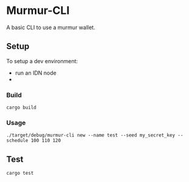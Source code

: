 # Murmur-CLI

A basic CLI to use a murmur wallet.

## Setup

To setup a dev environment:
- run an IDN node
- 

### Build

`cargo build`

### Usage

``` shell
./target/debug/murmur-cli new --name test --seed my_secret_key --schedule 100 110 120
```

## Test

`cargo test`